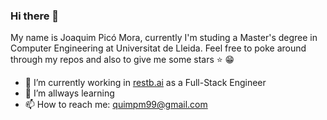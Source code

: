 ### Hi there 👋

My name is Joaquim Picó Mora, currently I'm studing a Master's degree in Computer Engineering at Universitat de Lleida.
Feel free to poke around through my repos and also to give me some stars :star: :grin:

- 🔭 I’m currently working in [restb.ai](restb.ai) as a Full-Stack Engineer
- 🌱 I’m allways learning 
- 📫 How to reach me: quimpm99@gmail.com


